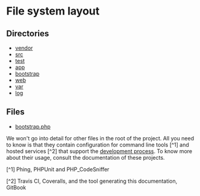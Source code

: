 # File system layout

## Directories
* [vendor](filesystem-layout/vendor.md)
* [src](filesystem-layout/src.md)
* [test](filesystem-layout/test.md)
* [app](filesystem-layout/app.md)
* [bootstrap](filesystem-layout/bootstrap.md)
* [web](filesystem-layout/web.md)
* [var](filesystem-layout/var.md)
* [log](filesystem-layout/log.md)

## Files
* [bootstrap.php](filesystem-layout/bootstrap-php.md)

We won't go into detail for other files in the root of the project. All you need to know is that they contain configuration for command line tools [^1] and hosted services [^2] that support the [development process](./development-process.md). To know more about their usage, consult the documentation of these projects.

[^1] Phing, PHPUnit and PHP_CodeSniffer

[^2] Travis CI, Coveralls, and the tool generating this documentation, GitBook
